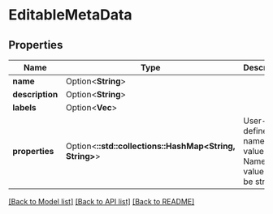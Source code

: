 # EditableMetaData

## Properties

Name | Type | Description | Notes
------------ | ------------- | ------------- | -------------
**name** | Option<**String**> |  | [optional]
**description** | Option<**String**> |  | [optional]
**labels** | Option<**Vec<String>**> |  | [optional]
**properties** | Option<**::std::collections::HashMap<String, String>**> | User-defined name-value pairs. Name and value must be strings. | [optional]

[[Back to Model list]](../README.md#documentation-for-models) [[Back to API list]](../README.md#documentation-for-api-endpoints) [[Back to README]](../README.md)


